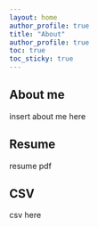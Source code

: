 ```yaml
---
layout: home
author_profile: true
title: "About"
author_profile: true
toc: true
toc_sticky: true
---
```

## About me
insert about me here

## Resume
resume pdf

## CSV 
csv here
